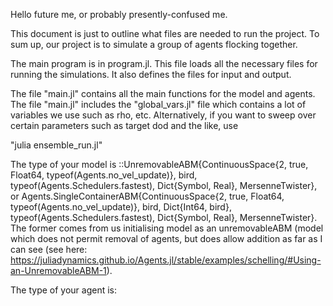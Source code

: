 Hello future me, or probably presently-confused me. 

This document is just to outline what files are needed to run the project. To sum up, our project is to simulate a group of agents flocking together. 

The main program is in program.jl. This file loads all the necessary files for running the simulations. It also defines the files for input and output.

The file "main.jl" contains all the main functions for the model and agents. 
The file "main.jl" includes the "global_vars.jl" file which contains a lot of variables we use such as rho, etc.
Alternatively, if you want to sweep over certain parameters such as target dod and the like, use

"julia ensemble_run.jl"



The type of your model is ::UnremovableABM{ContinuousSpace{2, true, Float64, typeof(Agents.no_vel_update)}, bird, typeof(Agents.Schedulers.fastest), Dict{Symbol, Real}, MersenneTwister}, or  Agents.SingleContainerABM{ContinuousSpace{2, true, Float64, typeof(Agents.no_vel_update)}, bird, Dict{Int64, bird}, typeof(Agents.Schedulers.fastest), Dict{Symbol, Real}, MersenneTwister}. The former comes from us initialising model as an unremovableABM (model which does not permit removal of agents, but does allow addition as far as I can see (see here: https://juliadynamics.github.io/Agents.jl/stable/examples/schelling/#Using-an-UnremovableABM-1). 

The type of your agent is: 
